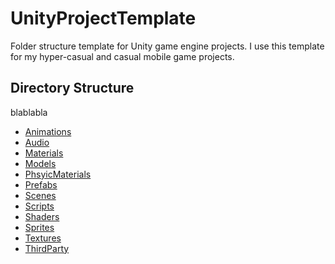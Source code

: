 # UnityProjectTemplate
Folder structure template for Unity game engine projects. I use this template for my hyper-casual and casual mobile game projects. 

## Directory Structure
blablabla

* [Animations]()
* [Audio]()
* [Materials]()
* [Models]()
* [PhsyicMaterials]()
* [Prefabs]()
* [Scenes]()
* [Scripts]()
* [Shaders]()
* [Sprites]()
* [Textures]()
* [ThirdParty]()
